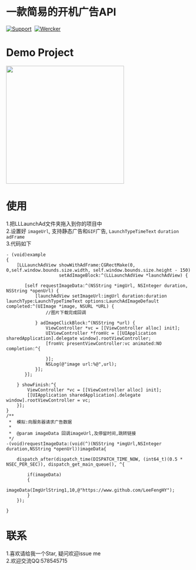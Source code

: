 # 一款简易的开机广告API

[![Support](https://img.shields.io/badge/Support-iOS%207%2B-blue.svg)](https://www.apple.com/nl/ios/)&nbsp;
[![Wercker](https://img.shields.io/wercker/ci/wercker/docs.svg)](https://www.github.com/LeeFengHY/LLLaunchAd)

# Demo Project 

<img src="https://raw.github.com/LeeFengHY/LLLaunchAd/master/LLLaunchAd/ad.png" width="320">

# 使用
1.把LLLaunchAd文件夹拖入到你的项目中<br />
2.设置好 `imageUrl`, 支持静态广告和`GIF`广告, `LaunchTypeTimeText` `duration` `adFrame`<br />
3.代码如下

```objc
- (void)example
{
    [LLLaunchAdView showWithAdFrame:CGRectMake(0, 0,self.window.bounds.size.width, self.window.bounds.size.height - 150)
                    setAdImageBlock:^(LLLaunchAdView *launchAdView) {
        
       [self requestImageData:^(NSString *imgUrl, NSInteger duration, NSString *openUrl) {
           [launchAdView setImageUrl:imgUrl duration:duration launchType:LaunchTypeTimeText options:LaunchAdImageDefault completed:^(UIImage *image, NSURL *URL) {
               //图片下载完成回调
               
           } adImageClickBlock:^(NSString *url) {
               ViewController *vc = [[ViewController alloc] init];
               UIViewController *fromVc = [[UIApplication sharedApplication].delegate window].rootViewController;
               [fromVc presentViewController:vc animated:NO completion:^{
                   
               }];
               NSLog(@"image url:%@",url);
           }];
       }];
        
    } showFinish:^{
        ViewController *vc = [[ViewController alloc] init];
        [[UIApplication sharedApplication].delegate window].rootViewController = vc;
    }];
}
/**
 *  模拟:向服务器请求广告数据
 *
 *  @param imageData 回调imageUrl,及停留时间,跳转链接
 */
-(void)requestImageData:(void(^)(NSString *imgUrl,NSInteger duration,NSString *openUrl))imageData{
    
    dispatch_after(dispatch_time(DISPATCH_TIME_NOW, (int64_t)(0.5 * NSEC_PER_SEC)), dispatch_get_main_queue(), ^{
        
        if(imageData)
        {
            imageData(ImgUrlString1,10,@"https://www.github.com/LeeFengHY");
        }
    });
    
}
```
# 联系
1.喜欢请给我一个Star, 疑问欢迎issue me<br />
2.欢迎交流QQ:578545715
